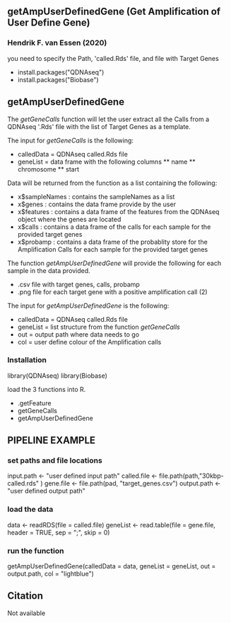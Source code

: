 ## getAmpUserDefinedGene (Get Amplification of User Define Gene)
### Hendrik F. van Essen (2020)

you need to specify the Path, 'called.Rds' file, and file with Target Genes

* install.packages("QDNAseq")
* install.packages("Biobase")

## getAmpUserDefinedGene
The *getGeneCalls* function will let the user extract all the Calls from a QDNAseq '.Rds' file with the list of Target Genes as a template.

The input for *getGeneCalls* is the following:
* calledData = QDNAseq called.Rds file
* geneList = data frame with the following columns
** name
** chromosome
** start

Data will be returned from the function as a list containing the following:
* x$sampleNames : contains the sampleNames as a list
* x$genes : contains the data frame provide by the user
* x$features : contains a data frame of the features from the QDNAseq object where the genes are located
* x$calls : contains a data frame of the calls for each sample for the provided target genes
* x$probamp : contains a data frame of the probablity store for the Amplification Calls for each sample for the provided target genes

The function *getAmpUserDefinedGene* will provide the following for each sample in the data provided.
* .csv file with target genes, calls, probamp
* .png file for each target gene with a positive amplification call (2)

The input for *getAmpUserDefinedGene* is the following:
* calledData = QDNAseq called.Rds file
* geneList = list structure from the function *getGeneCalls*
* out = output path where data needs to go
* col = user define colour of the Amplification calls

### Installation
library(QDNAseq)
library(Biobase)

load the 3 functions into R.
* .getFeature
* getGeneCalls
* getAmpUserDefinedGene

## PIPELINE EXAMPLE
### set paths and file locations
input.path <- "user defined input path"
called.file <- file.path(path,"30kbp-called.rds" )
gene.file <- file.path(pad, "target_genes.csv")
output.path <- "user defined output path"

### load the data 
data <- readRDS(file = called.file)
geneList <- read.table(file = gene.file, header = TRUE, sep = ";", skip = 0)

### run the function
getAmpUserDefinedGene(calledData = data, geneList = geneList, out = output.path, col = "lightblue")

## Citation
Not available
